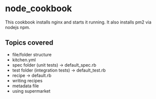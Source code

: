 # node_cookbook

This cookbook installs nginx and starts it running. It also installs pm2 via nodejs npm.

## Topics covered

- file/folder structure
- kitchen.yml
- spec folder (unit tests) -> default_spec.rb
- test folder (integration tests) -> default_test.rb
- recipe -> default.rb
- writing recipes
- metadata file
- using supermarket
